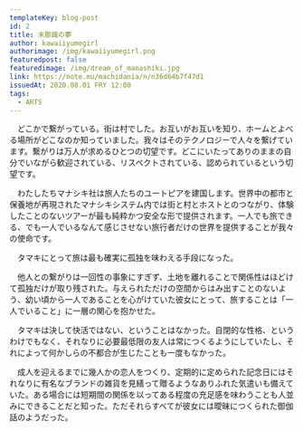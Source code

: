 ```yaml
---
templateKey: blog-post
id: 2
title: 末那識の夢
author: kawaiiyumegirl
authorimage: /img/kawaiiyumegirl.png
featuredpost: false
featuredimage: /img/dream_of_manashiki.jpg
link: https://note.mu/machidania/n/n36d64b7f47d1
issuedAt: 2020.08.01 FRY 12:00
tags:
  - ARTS
---
```

　どこかで繋がっている。街は村でした。お互いがお互いを知り、ホームとよべる場所がどこなのか知っていました。我々はそのテクノロジーで人々を繋げています。繋がりは万人が求めるひとつの切望です。どこにいたってありのままの自分でいながら歓迎されている、リスペクトされている、認められているという切望です。

　わたしたちマナシキ社は旅人たちのユートピアを建国します。世界中の都市と保養地が再現されたマナシキシステム内では街と村とホストとのつながり、体験したことのないツアーが最も純粋かつ安全な形で提供されます。一人でも旅できる、でも一人でいるなんて感じさせない旅行者だけの世界を提供することが我々の使命です。


　タマキにとって旅は最も確実に孤独を味わえる手段になった。

　他人との繋がりは一回性の事象にすぎず、土地を離れることで関係性はほどけて孤独だけが取り残された。与えられただけの空間からはみ出すことのないよう、幼い頃から一人であることを心がけていた彼女にとって、旅することは「一人でいること」に一層の関心を抱かせた。

　タマキは決して快活ではない、ということはなかった。自閉的な性格、というわけでもなく、それなりに必要最低限の友人は常につくるようにしていたし、それによって何かしらの不都合が生じたことも一度もなかった。

　成人を迎えるまでに幾人かの恋人をつくり、定期的に定められた記念日にはそれなりに有名なブランドの雑貨を見繕って贈るようなありふれた気遣いも備えていた。ある場合には短期間の関係を以ってある程度の充足感を味わうことも人並みにできることだと知った。ただそれらすべてが彼女には曖昧につくられた御伽話のようだった。
